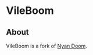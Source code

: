 # VileBoom

## About

VileBoom is a fork of [Nyan Doom](https://github.com/andrikpowell/nyan-doom).
